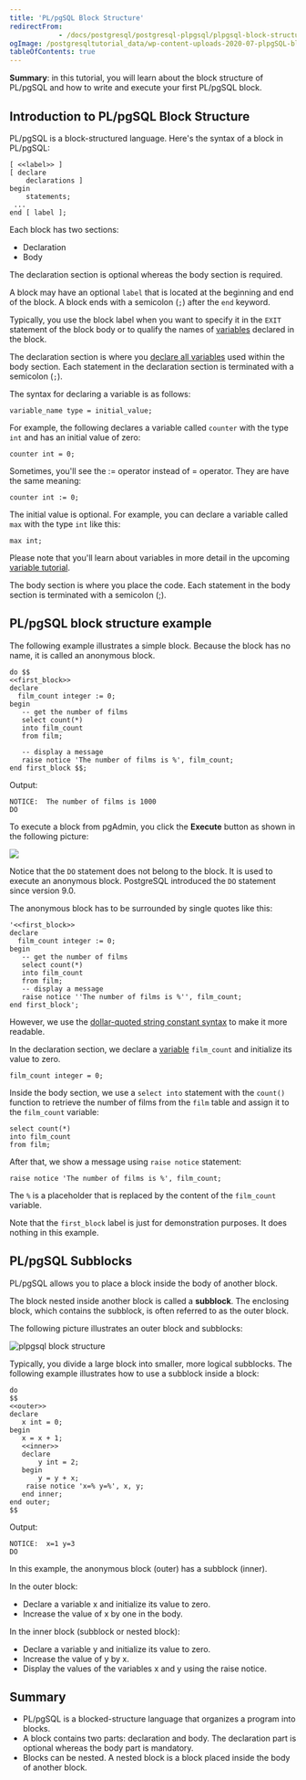 ```yaml
---
title: 'PL/pgSQL Block Structure'
redirectFrom: 
            - /docs/postgresql/postgresql-plpgsql/plpgsql-block-structure/
ogImage: /postgresqltutorial_data/wp-content-uploads-2020-07-plpgSQL-block-Structure.png
tableOfContents: true
---
```


**Summary**: in this tutorial, you will learn about the block structure of PL/pgSQL and how to write and execute your first PL/pgSQL block.

## Introduction to PL/pgSQL Block Structure

PL/pgSQL is a block-structured language. Here's the syntax of a block in PL/pgSQL:

```
[ <<label>> ]
[ declare
    declarations ]
begin
    statements;
 ...
end [ label ];
```

Each block has two sections:

- Declaration
- Body

The declaration section is optional whereas the body section is required.

A block may have an optional `label` that is located at the beginning and end of the block. A block ends with a semicolon (`;`) after the `end` keyword.

Typically, you use the block label when you want to specify it in the `EXIT` statement of the block body or to qualify the names of [variables](/docs/postgresql/postgresql-plpgsql/plpgsql-variables) declared in the block.

The declaration section is where you [declare all variables](https://www.postgresqltutorial.com/postgresql-plpgsql/plpgsql-variables/) used within the body section. Each statement in the declaration section is terminated with a semicolon (`;`).

The syntax for declaring a variable is as follows:

```
variable_name type = initial_value;
```

For example, the following declares a variable called `counter` with the type `int` and has an initial value of zero:

```
counter int = 0;
```

Sometimes, you'll see the := operator instead of = operator. They are have the same meaning:

```
counter int := 0;
```

The initial value is optional. For example, you can declare a variable called `max` with the type `int` like this:

```
max int;
```

Please note that you'll learn about variables in more detail in the upcoming [variable tutorial](https://www.postgresqltutorial.com/postgresql-plpgsql/plpgsql-variables/).

The body section is where you place the code. Each statement in the body section is terminated with a semicolon (;).

## PL/pgSQL block structure example

The following example illustrates a simple block. Because the block has no name, it is called an anonymous block.

```
do $$
<<first_block>>
declare
  film_count integer := 0;
begin
   -- get the number of films
   select count(*)
   into film_count
   from film;

   -- display a message
   raise notice 'The number of films is %', film_count;
end first_block $$;
```

Output:

```
NOTICE:  The number of films is 1000
DO
```

To execute a block from pgAdmin, you click the **Execute** button as shown in the following picture:

![](/postgresqltutorial_data/wp-content-uploads-2020-07-plpgSQL-block-Structure.png)

Notice that the `DO` statement does not belong to the block. It is used to execute an anonymous block. PostgreSQL introduced the `DO` statement since version 9.0.

The anonymous block has to be surrounded by single quotes like this:

```
'<<first_block>>
declare
  film_count integer := 0;
begin
   -- get the number of films
   select count(*)
   into film_count
   from film;
   -- display a message
   raise notice ''The number of films is %'', film_count;
end first_block';
```

However, we use the [dollar-quoted string constant syntax](/docs/postgresql/postgresql-plpgsql/dollar-quoted-string-constants) to make it more readable.

In the declaration section, we declare a [variable](https://www.postgresqltutorial.com/postgresql-plpgsql/plpgsql-variables/) `film_count` and initialize its value to zero.

```
film_count integer = 0;
```

Inside the body section, we use a `select into` statement with the `count()` function to retrieve the number of films from the `film` table and assign it to the `film_count` variable:

```
select count(*)
into film_count
from film;
```

After that, we show a message using `raise notice` statement:

```
raise notice 'The number of films is %', film_count;
```

The `%` is a placeholder that is replaced by the content of the `film_count` variable.

Note that the `first_block` label is just for demonstration purposes. It does nothing in this example.

## PL/pgSQL Subblocks

PL/pgSQL allows you to place a block inside the body of another block.

The block nested inside another block is called a **subblock**. The enclosing block, which contains the subblock, is often referred to as the outer block.

The following picture illustrates an outer block and subblocks:

![plpgsql block structure](/postgresqltutorial_data/wp-content-uploads-2019-01-plpgsql-block-structure.png)

Typically, you divide a large block into smaller, more logical subblocks. The following example illustrates how to use a subblock inside a block:

```
do
$$
<<outer>>
declare
   x int = 0;
begin
   x = x + 1;
   <<inner>>
   declare
       y int = 2;
   begin
       y = y + x;
    raise notice 'x=% y=%', x, y;
   end inner;
end outer;
$$
```

Output:

```
NOTICE:  x=1 y=3
DO
```

In this example, the anonymous block (outer) has a subblock (inner).

In the outer block:

- Declare a variable x and initialize its value to zero.
- Increase the value of x by one in the body.

In the inner block (subblock or nested block):

- Declare a variable y and initialize its value to zero.
- Increase the value of y by x.
- Display the values of the variables x and y using the raise notice.

## Summary

- PL/pgSQL is a blocked-structure language that organizes a program into blocks.
- A block contains two parts: declaration and body. The declaration part is optional whereas the body part is mandatory.
- Blocks can be nested. A nested block is a block placed inside the body of another block.
